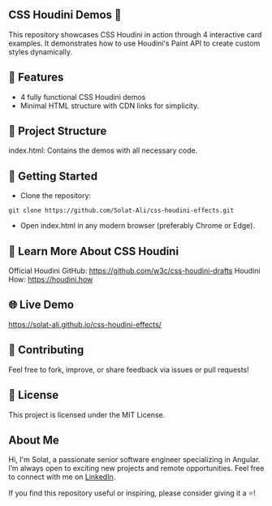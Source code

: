 ## CSS Houdini Demos 🎨
This repository showcases CSS Houdini in action through 4 interactive card examples. It demonstrates how to use Houdini's Paint API to create custom styles dynamically.

## 🌟 Features

- 4 fully functional CSS Houdini demos
- Minimal HTML structure with CDN links for simplicity.

## 📂 Project Structure
index.html: Contains the demos with all necessary code.

## 🚀 Getting Started
- Clone the repository:

```
git clone https://github.com/Solat-Ali/css-houdini-effects.git
```
- Open index.html in any modern browser (preferably Chrome or Edge).
  
## 📖 Learn More About CSS Houdini
Official Houdini GitHub: https://github.com/w3c/css-houdini-drafts
Houdini How: https://houdini.how

## 🌐 Live Demo
https://solat-ali.github.io/css-houdini-effects/

## 🤝 Contributing
Feel free to fork, improve, or share feedback via issues or pull requests!

## 📜 License
This project is licensed under the MIT License.

## About Me

Hi, I'm Solat, a passionate senior software engineer specializing in Angular. I’m always open to exciting new projects and remote opportunities. Feel free to connect with me on [LinkedIn](https://www.linkedin.com/in/solat-ali).

If you find this repository useful or inspiring, please consider giving it a ⭐!

